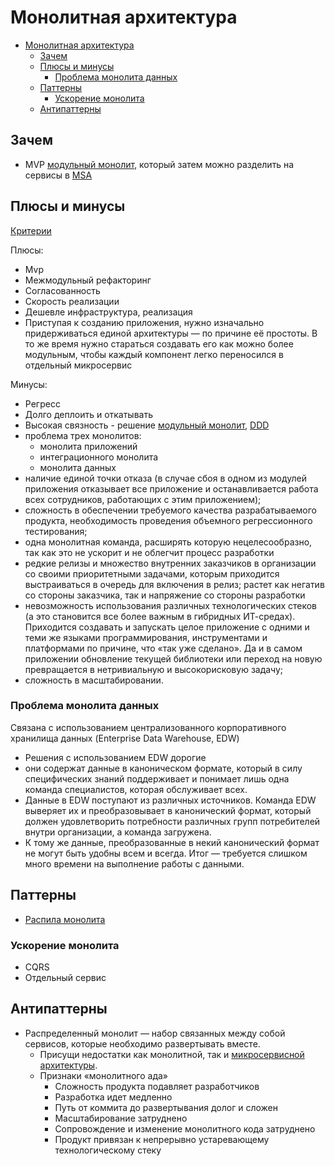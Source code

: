 # Монолитная архитектура

- [Монолитная архитектура](#монолитная-архитектура)
  - [Зачем](#зачем)
  - [Плюсы и минусы](#плюсы-и-минусы)
    - [Проблема монолита данных](#проблема-монолита-данных)
  - [Паттерны](#паттерны)
    - [Ускорение монолита](#ускорение-монолита)
  - [Антипаттерны](#антипаттерны)

## Зачем

- MVP [модульный монолит](monolit.modul.md), который затем можно разделить на сервисы в [MSA](msa.md)

## Плюсы и минусы

[Критерии](../arch.criteria.md)

Плюсы:

- Mvp
- Межмодульный рефакторинг
- Согласованность
- Скорость реализации
- Дешевле инфраструктура, реализация
- Приступая к созданию приложения, нужно изначально придерживаться единой архитектуры — по причине её простоты. В то же время нужно стараться создавать его как можно более модульным, чтобы каждый компонент легко переносился в отдельный микросервис

Минусы:

- Регресс
- Долго деплоить и откатывать
- Высокая связность - решение [модульный монолит](monolit.modul.md), [DDD](../pattern/ddd.md)
- проблема трех монолитов:
  - монолита приложений
  - интеграционного монолита
  - монолита данных
- наличие единой точки отказа (в случае сбоя в одном из модулей приложения отказывает все приложение и останавливается работа всех сотрудников, работающих с этим приложением);
- сложность в обеспечении требуемого качества разрабатываемого продукта, необходимость проведения объемного регрессионного тестирования;
- одна монолитная команда, расширять которую нецелесообразно, так как это не ускорит и не облегчит процесс разработки
- редкие релизы и множество внутренних заказчиков в организации со своими приоритетными задачами, которым приходится выстраиваться в очередь для включения в релиз; растет как негатив со стороны заказчика, так и напряжение со стороны разработки
- невозможность использования различных технологических стеков (а это становится все более важным в гибридных ИТ-средах). Приходится создавать и запускать целое приложение с одними и теми же языками программирования, инструментами и платформами по причине, что «так уже сделано». Да и в самом приложении обновление текущей библиотеки или переход на новую превращается в нетривиальную и высокорисковую задачу;
- сложность в масштабировании.

### Проблема монолита данных

Связана с использованием централизованного корпоративного хранилища данных (Enterprise Data Warehouse, EDW)

- Решения с использованием EDW дорогие
- они содержат данные в каноническом формате, который в силу специфических знаний поддерживает и понимает лишь одна команда специалистов, которая обслуживает всех.
- Данные в EDW поступают из различных источников. Команда EDW выверяет их и преобразовывает в канонический формат, который должен удовлетворить потребности различных групп потребителей внутри организации, а команда загружена.
- К тому же данные, преобразованные в некий канонический формат не могут быть удобны всем и всегда. Итог — требуется слишком много времени на выполнение работы с данными.

## Паттерны

- [Распила монолита](../pattern/monolit2msa.md)

### Ускорение монолита

- CQRS
- Отдельный сервис

## Антипаттерны

- Распределенный монолит — набор связанных между собой сервисов, которые необходимо развертывать вместе.
  - Присущи недостатки как монолитной, так и [микросервисной архитектуры](msa.md).
  - Признаки «монолитного ада»
    - Сложность продукта подавляет разработчиков
    - Разработка идет медленно
    - Путь от коммита до развертывания долог и сложен
    - Масштабирование затруднено
    - Сопровождение и изменение монолитного кода затруднено
    - Продукт привязан к непрерывно устаревающему технологическому стеку
